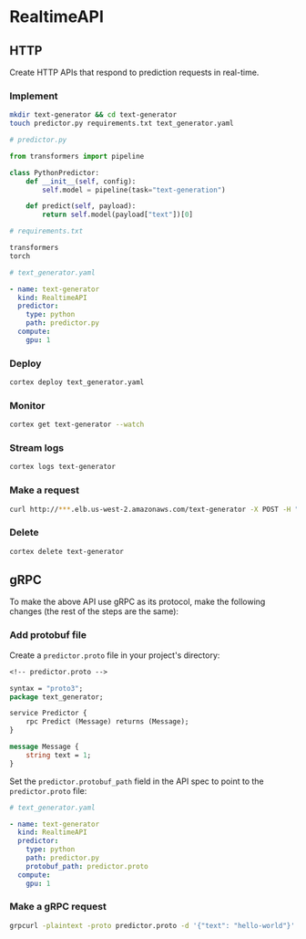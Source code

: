 # RealtimeAPI

## HTTP

Create HTTP APIs that respond to prediction requests in real-time.

### Implement

```bash
mkdir text-generator && cd text-generator
touch predictor.py requirements.txt text_generator.yaml
```

```python
# predictor.py

from transformers import pipeline

class PythonPredictor:
    def __init__(self, config):
        self.model = pipeline(task="text-generation")

    def predict(self, payload):
        return self.model(payload["text"])[0]
```

```python
# requirements.txt

transformers
torch
```

```yaml
# text_generator.yaml

- name: text-generator
  kind: RealtimeAPI
  predictor:
    type: python
    path: predictor.py
  compute:
    gpu: 1
```

### Deploy

```bash
cortex deploy text_generator.yaml
```

### Monitor

```bash
cortex get text-generator --watch
```

### Stream logs

```bash
cortex logs text-generator
```

### Make a request

```bash
curl http://***.elb.us-west-2.amazonaws.com/text-generator -X POST -H "Content-Type: application/json" -d '{"text": "hello world"}'
```

### Delete

```bash
cortex delete text-generator
```

## gRPC

To make the above API use gRPC as its protocol, make the following changes (the rest of the steps are the same):

### Add protobuf file

Create a `predictor.proto` file in your project's directory:

```protobuf
<!-- predictor.proto -->

syntax = "proto3";
package text_generator;

service Predictor {
    rpc Predict (Message) returns (Message);
}

message Message {
    string text = 1;
}
```

Set the `predictor.protobuf_path` field in the API spec to point to the `predictor.proto` file:

```yaml
# text_generator.yaml

- name: text-generator
  kind: RealtimeAPI
  predictor:
    type: python
    path: predictor.py
    protobuf_path: predictor.proto
  compute:
    gpu: 1
```

### Make a gRPC request

```bash
grpcurl -plaintext -proto predictor.proto -d '{"text": "hello-world"}' ***.elb.us-west-2.amazonaws.com:80 text_generator.Predictor/Predict
```
